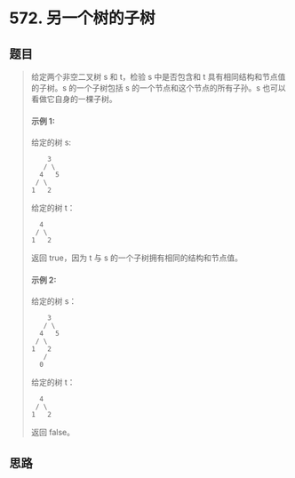 # 572. 另一个树的子树

## 题目

>给定两个非空二叉树 s 和 t，检验 s 中是否包含和 t 具有相同结构和节点值的子树。s 的一个子树包括 s 的一个节点和这个节点的所有子孙。s 也可以看做它自身的一棵子树。
>
>#### 示例 1:
>给定的树 s:
>```
>     3
>    / \
>   4   5
>  / \
> 1   2
>```
>给定的树 t：
>```
>   4 
>  / \
> 1   2
>```
>返回 true，因为 t 与 s 的一个子树拥有相同的结构和节点值。
>
>#### 示例 2:
>给定的树 s：
>```
>     3
>    / \
>   4   5
>  / \
> 1   2
>    /
>   0
>```
>给定的树 t：
>```
>   4
>  / \
> 1   2
>```
>返回 false。

## 思路
